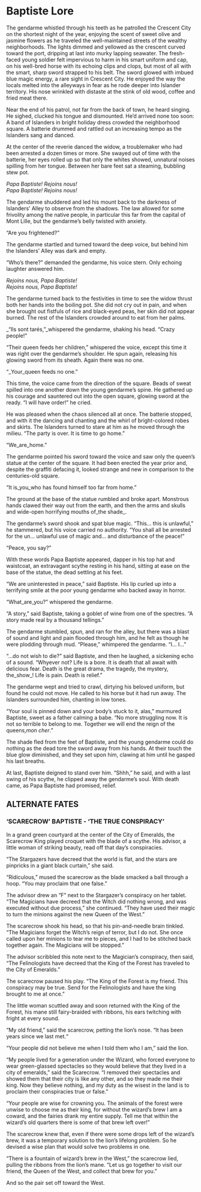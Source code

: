 # Baptiste Lore

The gendarme whistled through his teeth as he patrolled the Crescent City on the shortest night of the year, enjoying the scent of sweet olive and jasmine flowers as he traveled the well-maintained streets of the wealthy neighborhoods. The lights dimmed and yellowed as the crescent curved toward the port, dripping at last into murky lapping seawater. The fresh-faced young soldier felt impervious to harm in his smart uniform and cap, on his well-bred horse with its echoing clips and clops, but most of all with the smart, sharp sword strapped to his belt. The sword glowed with imbued blue magic energy, a rare sight in Crescent City. He enjoyed the way the locals melted into the alleyways in fear as he rode deeper into Islander territory. His nose wrinkled with distaste at the stink of old wood, coffee and fried meat there.

Near the end of his patrol, not far from the back of town, he heard singing. He sighed, clucked his tongue and dismounted. He’d arrived none too soon: A band of Islanders in bright holiday dress crowded the neighborhood square. A batterie drummed and rattled out an increasing tempo as the Islanders sang and danced.

At the center of the reverie danced the widow, a troublemaker who had been arrested a dozen times or more. She swayed out of time with the batterie, her eyes rolled up so that only the whites showed, unnatural noises spilling from her tongue. Between her bare feet sat a steaming, bubbling stew pot.

_Papa Baptiste! Rejoins nous!_  
_Papa Baptiste! Rejoins nous!_

The gendarme shuddered and led his mount back to the darkness of Islanders’ Alley to observe from the shadows. The law allowed for some frivolity among the native people, in particular this far from the capital of Mont Lille, but the gendarme’s belly twisted with anxiety.

“Are you frightened?”

The gendarme startled and turned toward the deep voice, but behind him the Islanders’ Alley was dark and empty.

“Who’s there?” demanded the gendarme, his voice stern. Only echoing laughter answered him.

_Rejoins nous, Papa Baptiste!_  
_Rejoins nous, Papa Baptiste!_

The gendarme turned back to the festivities in time to see the widow thrust both her hands into the boiling pot. She did not cry out in pain, and when she brought out fistfuls of rice and black-eyed peas, her skin did not appear burned. The rest of the Islanders crowded around to eat from her palms.

\_“Ils sont tarés,”\_whispered the gendarme, shaking his head. “Crazy people!”

“Their queen feeds her children,” whispered the voice, except this time it was right over the gendarme’s shoulder. He spun again, releasing his glowing sword from its sheath. Again there was no one.

“\_Your\_queen feeds no one.”

This time, the voice came from the direction of the square. Beads of sweat spilled into one another down the young gendarme’s spine. He gathered up his courage and sauntered out into the open square, glowing sword at the ready. “I will have order!” he cried.

He was pleased when the chaos silenced all at once. The batterie stopped, and with it the dancing and chanting and the whirl of bright-colored robes and skirts. The Islanders turned to stare at him as he moved through the milieu. “The party is over. It is time to go home.”

“We\_are\_home.”

The gendarme pointed his sword toward the voice and saw only the queen’s statue at the center of the square. It had been erected the year prior and, despite the graffiti defacing it, looked strange and new in comparison to the centuries-old square.

“It is\_you\_who has found himself too far from home.”

The ground at the base of the statue rumbled and broke apart. Monstrous hands clawed their way out from the earth, and then the arms and skulls and wide-open horrifying mouths of_the shade_.

The gendarme’s sword shook and spat blue magic. “This… this is unlawful,” he stammered, but his voice carried no authority. “You shall all be arrested for the un… unlawful use of magic and… and disturbance of the peace!”

“Peace, you say?”

With these words Papa Baptiste appeared, dapper in his top hat and waistcoat, an extravagant scythe resting in his hand, sitting at ease on the base of the statue, the dead settling at his feet.

“We are uninterested in peace,” said Baptiste. His lip curled up into a terrifying smile at the poor young gendarme who backed away in horror.

“What\_are\_you?” whispered the gendarme.

“A story,” said Baptiste, taking a goblet of wine from one of the spectres. “A story made real by a thousand tellings.”

The gendarme stumbled, spun, and ran for the alley, but there was a blast of sound and light and pain flooded through him, and he felt as though he were plodding through mud. “Please,” whimpered the gendarme. “I… I…”

“…do not wish to die?” said Baptiste, and then he laughed, a sickening echo of a sound. “Whyever not? Life is a bore. It is death that all await with delicious fear. Death is the great drama, the tragedy, the mystery, the_show_! Life is pain. Death is relief.”

The gendarme wept and tried to crawl, dirtying his beloved uniform, but found he could not move. He called to his horse but it had run away. The Islanders surrounded him, chanting in low tones.

“Your soul is pinned down and your body’s stuck to it, alas,” murmured Baptiste, sweet as a father calming a babe. “No more struggling now. It is not so terrible to belong to me. Together we will end the reign of the queens,_mon cher_.”

The shade fled from the feet of Baptiste, and the young gendarme could do nothing as the dead tore the sword away from his hands. At their touch the blue glow diminished, and they set upon him, clawing at him until he gasped his last breaths.

At last, Baptiste deigned to stand over him. “Shhh,” he said, and with a last swing of his scythe, he clipped away the gendarme’s soul. With death came, as Papa Baptiste had promised, relief.

## ALTERNATE FATES

### ‘SCARECROW’ BAPTISTE - ‘THE TRUE CONSPIRACY’

In a grand green courtyard at the center of the City of Emeralds, the Scarecrow King played croquet with the blade of a scythe. His advisor, a little woman of striking beauty, read off that day’s conspiracies.

“The Stargazers have decreed that the world is flat, and the stars are pinpricks in a giant black curtain,” she said.

“Ridiculous,” mused the scarecrow as the blade smacked a ball through a hoop. “You may proclaim that one false.”

The advisor drew an “F” next to the Stargazer’s conspiracy on her tablet. “The Magicians have decreed that the Witch did nothing wrong, and was executed without due process,” she continued. “They have used their magic to turn the minions against the new Queen of the West.”

The scarecrow shook his head, so that his pin-and-needle brain tinkled. “The Magicians forget the Witch’s reign of terror, but I do not. She once called upon her minions to tear me to pieces, and I had to be stitched back together again. The Magicians will be stopped.”

The advisor scribbled this note next to the Magician’s conspiracy, then said, “The Felinologists have decreed that the King of the Forest has traveled to the City of Emeralds.”

The scarecrow paused his play. “The King of the Forest is my friend. This conspiracy may be true. Send for the Felinologists and have the king brought to me at once.”

The little woman scuttled away and soon returned with the King of the Forest, his mane still fairy-braided with ribbons, his ears twitching with fright at every sound.

“My old friend,” said the scarecrow, petting the lion’s nose. “It has been years since we last met.“

“Your people did not believe me when I told them who I am,” said the lion.

“My people lived for a generation under the Wizard, who forced everyone to wear green-glassed spectacles so they would believe that they lived in a city of emeralds,” said the Scarecrow. “I removed their spectacles and showed them that their city is like any other, and so they made me their king. Now they believe nothing, and my duty as the wisest in the land is to proclaim their conspiracies true or false.”

“Your people are wise for crowning you. The animals of the forest were unwise to choose me as their king, for without the wizard’s brew I am a coward, and the fairies drank my entire supply. Tell me that within the wizard’s old quarters there is some of that brew left over!”

The scarecrow knew that, even if there were some drops left of the wizard’s brew, it was a temporary solution to the lion’s lifelong problem. So he devised a wise plan that would solve two problems in one.

“There is a fountain of wizard’s brew in the West,” the scarecrow lied, pulling the ribbons from the lion’s mane. “Let us go together to visit our friend, the Queen of the West, and collect that brew for you.”

And so the pair set off toward the West.

